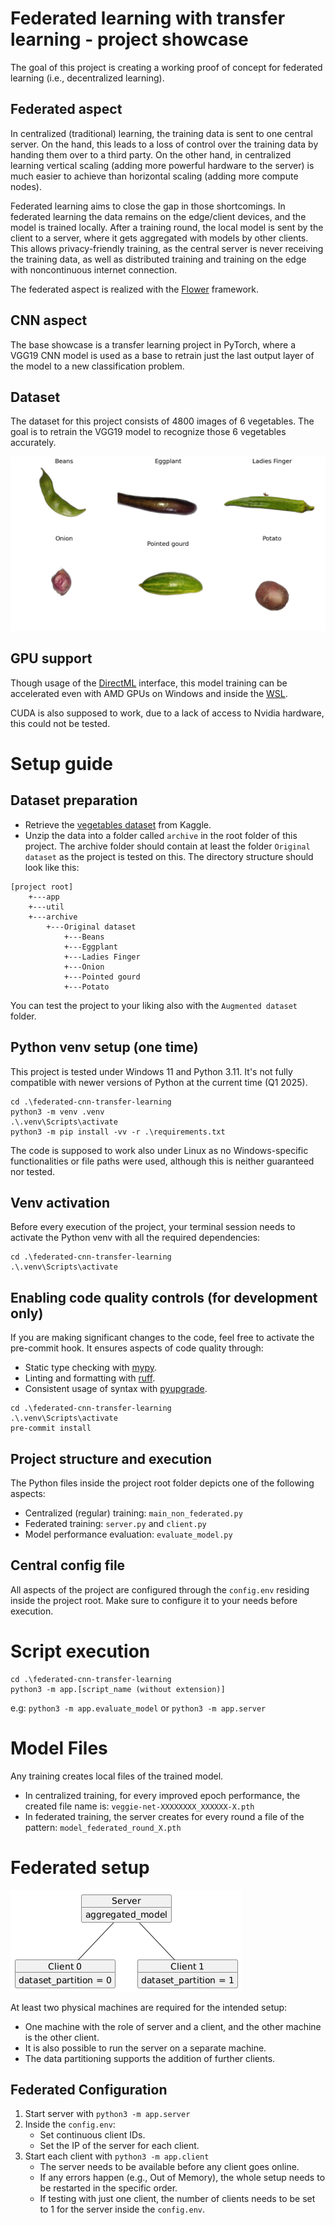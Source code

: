 # Federated learning with transfer learning - project showcase
The goal of this project is creating a working proof of concept for federated learning (i.e., decentralized learning).

## Federated aspect

In centralized (traditional) learning, the training data is sent to one central server. On the hand, this leads to a loss of control over the training data by handing them over to a third party.
On the other hand, in centralized learning vertical scaling (adding more powerful hardware to the server) is much easier to achieve than horizontal scaling (adding more compute nodes).

Federated learning aims to close the gap in those shortcomings. In federated learning the data remains on the edge/client devices, and the model is trained locally. After a training round, the local model is sent by the client to a server, where it gets aggregated with models by other clients. This allows privacy-friendly training, as the central server is never receiving the training data, as well as distributed training and training on the edge with noncontinuous internet connection.

The federated aspect is realized with the [Flower](https://flower.ai/) framework.

## CNN aspect

The base showcase is a transfer learning project in PyTorch, where a VGG19 CNN model is used as a base to retrain just the last output layer of the model to a new classification problem.

## Dataset

The dataset for this project consists of 4800 images of 6 vegetables. The goal is to retrain the VGG19 model to recognize those 6 vegetables accurately.

![Dataset examples](/readme_img/dataset.png)

## GPU support
Though usage of the [DirectML](https://github.com/microsoft/directml) interface, this model training can be accelerated even with AMD GPUs on Windows and inside the [WSL](https://learn.microsoft.com/en-us/windows/wsl/install).

CUDA is also supposed to work, due to a lack of access to Nvidia hardware, this could not be tested.

# Setup guide
## Dataset preparation

- Retrieve the [vegetables dataset](https://www.kaggle.com/datasets/jocelyndumlao/a-dataset-for-vegetable-identification) from Kaggle.
- Unzip the data into a folder called `archive` in the root folder of this project. The archive folder should contain at least the folder `Original dataset` as the project is tested on this. The directory structure should look like this:

```
[project root]
    +---app
    +---util
    +---archive
        +---Original dataset
            +---Beans
            +---Eggplant
            +---Ladies Finger
            +---Onion
            +---Pointed gourd
            +---Potato
```
You can test the project to your liking also with the `Augmented dataset` folder.

## Python venv setup (one time)
This project is tested under Windows 11 and Python 3.11. It's not fully compatible with newer versions of Python at the current time (Q1 2025).
```
cd .\federated-cnn-transfer-learning
python3 -m venv .venv
.\.venv\Scripts\activate
python3 -m pip install -vv -r .\requirements.txt
```
The code is supposed to work also under Linux as no Windows-specific functionalities or file paths were used, although this is neither guaranteed nor tested. 

## Venv activation
Before every execution of the project, your terminal session needs to activate the Python venv with all the required dependencies:
```
cd .\federated-cnn-transfer-learning
.\.venv\Scripts\activate
```
## Enabling code quality controls (for development only)
If you are making significant changes to the code, feel free to activate the pre-commit hook. It ensures aspects of code quality through:
- Static type checking with [mypy](https://mypy-lang.org/).
- Linting and formatting with [ruff](https://docs.astral.sh/ruff/).
- Consistent usage of syntax with [pyupgrade](https://github.com/asottile/pyupgrade).
```
cd .\federated-cnn-transfer-learning
.\.venv\Scripts\activate
pre-commit install
```

## Project structure and execution
The Python files inside the project root folder depicts one of the following aspects:
 - Centralized (regular) training:  `main_non_federated.py`
 - Federated training:              `server.py` and `client.py`
- Model performance evaluation:     `evaluate_model.py`

## Central config file
All aspects of the project are configured through the `config.env` residing inside the project root. Make sure to configure it to your needs before execution.

# Script execution
```
cd .\federated-cnn-transfer-learning
python3 -m app.[script_name (without extension)]
```
e.g: `python3 -m app.evaluate_model` or `python3 -m app.server`

# Model Files
Any training creates local files of the trained model.
- In centralized training, for every improved epoch performance, the created file name is: `veggie-net-XXXXXXXX_XXXXXX-X.pth`
- In federated training, the server creates for every round a file of the pattern: `model_federated_round_X.pth` 

# Federated setup
![Logical minimal Setup](/readme_img/logical_setup.png)

At least two physical machines are required for the intended setup:
- One machine with the role of server and a client, and the other machine is the other client.
- It is also possible to run the server on a separate machine.
- The data partitioning supports the addition of further clients.

## Federated Configuration
1. Start server with `python3 -m app.server`
2. Inside the `config.env`:
    - Set continuous client IDs.
    - Set the IP of the server for each client.
3. Start each client with  `python3 -m app.client`
    - The server needs to be available before any client goes online.
    - If any errors happen (e.g., Out of Memory), the whole setup needs to be restarted in the specific order.
    - If testing with just one client, the number of clients needs to be set to 1 for the server inside the `config.env`.